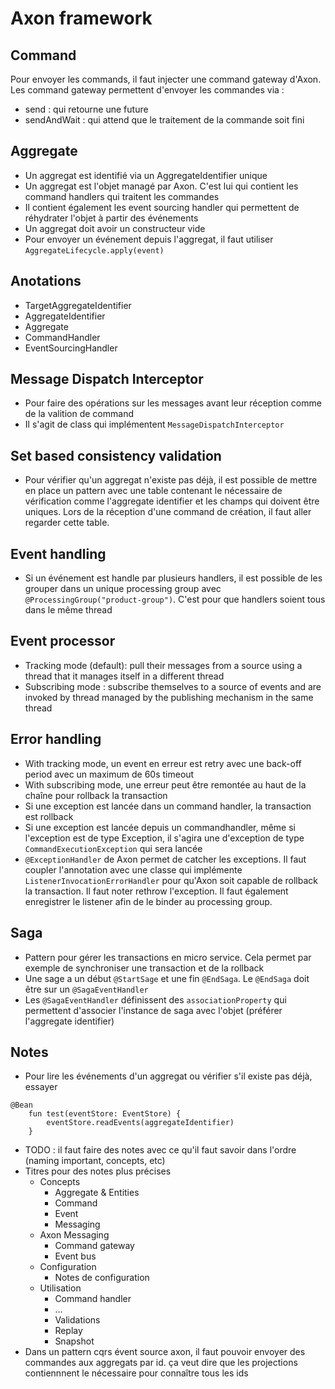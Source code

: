 # Axon framework

## Command
Pour envoyer les commands, il faut injecter une command gateway d'Axon. Les command gateway permettent d'envoyer les commandes via :
* send : qui retourne une future
* sendAndWait : qui attend que le traitement de la commande soit fini

## Aggregate
* Un aggregat est identifié via un AggregateIdentifier unique
* Un aggregat est l'objet managé par Axon. C'est lui qui contient les command handlers qui traitent les commandes
* Il contient également les event sourcing handler qui permettent de réhydrater l'objet à partir des événements
* Un aggregat doit avoir un constructeur vide
* Pour envoyer un événement depuis l'aggregat, il faut utiliser `AggregateLifecycle.apply(event)`

## Anotations
* TargetAggregateIdentifier
* AggregateIdentifier
* Aggregate
* CommandHandler
* EventSourcingHandler  

## Message Dispatch Interceptor
* Pour faire des opérations sur les messages avant leur réception comme de la valition de command
* Il s'agit de class qui implémentent `MessageDispatchInterceptor`

## Set based consistency validation
* Pour vérifier qu'un aggregat n'existe pas déjà, il est possible de mettre en place un pattern avec une table contenant le nécessaire de vérification comme l'aggregate identifier et les champs qui doivent être uniques. Lors de la réception d'une command de création, il faut aller regarder cette table.

## Event handling
* Si un événement est handle par plusieurs handlers, il est possible de les grouper dans un unique processing group avec `@ProcessingGroup("product-group")`. C'est pour que handlers soient tous dans le même thread

## Event processor
* Tracking mode (default): pull their messages from a source using a thread that it manages itself in a different thread
* Subscribing mode : subscribe themselves to a source of events and are invoked by thread managed by the publishing mechanism in the same thread

## Error handling
* With tracking mode, un event en erreur est retry avec une back-off period avec un maximum de 60s timeout
* With subscribing mode, une erreur peut être remontée au haut de la chaîne pour rollback la transaction
* Si une exception est lancée dans un command handler, la transaction est rollback
* Si une exception est lancée depuis un commandhandler, même si l'exception est de type Exception, il s'agira une d'exception de type `CommandExecutionException` qui sera lancée
* `@ExceptionHandler` de Axon permet de catcher les exceptions. Il faut coupler l'annotation avec une classe qui implémente `ListenerInvocationErrorHandler` pour qu'Axon soit capable de rollback la transaction. Il faut noter rethrow l'exception. Il faut également enregistrer le listener afin de le binder au processing group.

## Saga
* Pattern pour gérer les transactions en micro service. Cela permet par exemple de synchroniser une transaction et de la rollback
* Une sage a un début `@StartSage` et une fin `@EndSaga`. Le `@EndSaga` doit être sur un `@SagaEventHandler`
* Les `@SagaEventHandler` définissent des `associationProperty` qui permettent d'associer l'instance de saga avec l'objet (préférer l'aggregate identifier)

## Notes
* Pour lire les événements d'un aggregat ou vérifier s'il existe pas déjà, essayer
```
@Bean
    fun test(eventStore: EventStore) {
        eventStore.readEvents(aggregateIdentifier)
    }
```
* TODO : il faut faire des notes avec ce qu'il faut savoir dans l'ordre (naming important, concepts, etc)
* Titres pour des notes plus précises
    * Concepts
        * Aggregate & Entities
        * Command
        * Event
        * Messaging
    * Axon Messaging
        * Command gateway
        * Event bus
    * Configuration
        * Notes de configuration
    * Utilisation
        * Command handler
        * ...
        * Validations
        * Replay
        * Snapshot
* Dans un pattern cqrs évent source axon, il faut pouvoir envoyer des commandes aux aggregats par id. ça veut dire que les projections contiennnent le nécessaire pour connaître tous les ids